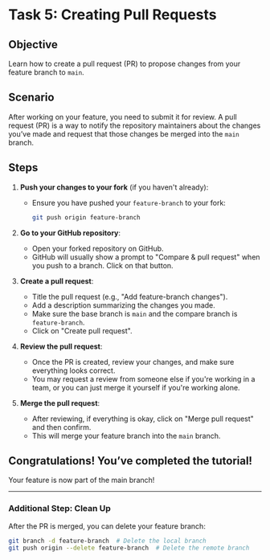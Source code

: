 # Task 5: Creating Pull Requests

## Objective
Learn how to create a pull request (PR) to propose changes from your feature branch to `main`.

## Scenario
After working on your feature, you need to submit it for review. A pull request (PR) is a way to notify the repository maintainers about the changes you’ve made and request that those changes be merged into the `main` branch.

## Steps
1. **Push your changes to your fork** (if you haven't already):
   - Ensure you have pushed your `feature-branch` to your fork:
     ```bash
     git push origin feature-branch
     ```

2. **Go to your GitHub repository**:
   - Open your forked repository on GitHub.
   - GitHub will usually show a prompt to "Compare & pull request" when you push to a branch. Click on that button.

3. **Create a pull request**:
   - Title the pull request (e.g., "Add feature-branch changes").
   - Add a description summarizing the changes you made.
   - Make sure the base branch is `main` and the compare branch is `feature-branch`.
   - Click on "Create pull request".

4. **Review the pull request**:
   - Once the PR is created, review your changes, and make sure everything looks correct.
   - You may request a review from someone else if you're working in a team, or you can just merge it yourself if you're working alone.

5. **Merge the pull request**:
   - After reviewing, if everything is okay, click on "Merge pull request" and then confirm.
   - This will merge your feature branch into the `main` branch.

## Congratulations! You’ve completed the tutorial!

Your feature is now part of the main branch!

---

### **Additional Step: Clean Up**

After the PR is merged, you can delete your feature branch:
```bash
git branch -d feature-branch  # Delete the local branch
git push origin --delete feature-branch  # Delete the remote branch
